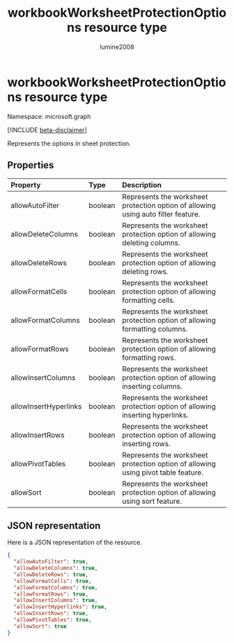 ﻿---
title: "workbookWorksheetProtectionOptions resource type"
description: "Represents the options in sheet protection."
author: "lumine2008"
localization_priority: Normal
ms.prod: "excel"
doc_type: resourcePageType
---

# workbookWorksheetProtectionOptions resource type

Namespace: microsoft.graph

[!INCLUDE [beta-disclaimer](../../includes/beta-disclaimer.md)]

Represents the options in sheet protection.

## Properties

| Property              | Type    | Description                                                                       |
| :-------------------- | :------ | :-------------------------------------------------------------------------------- |
| allowAutoFilter       | boolean | Represents the worksheet protection option of allowing using auto filter feature. |
| allowDeleteColumns    | boolean | Represents the worksheet protection option of allowing deleting columns.          |
| allowDeleteRows       | boolean | Represents the worksheet protection option of allowing deleting rows.             |
| allowFormatCells      | boolean | Represents the worksheet protection option of allowing formatting cells.          |
| allowFormatColumns    | boolean | Represents the worksheet protection option of allowing formatting columns.        |
| allowFormatRows       | boolean | Represents the worksheet protection option of allowing formatting rows.           |
| allowInsertColumns    | boolean | Represents the worksheet protection option of allowing inserting columns.         |
| allowInsertHyperlinks | boolean | Represents the worksheet protection option of allowing inserting hyperlinks.      |
| allowInsertRows       | boolean | Represents the worksheet protection option of allowing inserting rows.            |
| allowPivotTables      | boolean | Represents the worksheet protection option of allowing using pivot table feature. |
| allowSort             | boolean | Represents the worksheet protection option of allowing using sort feature.        |

## JSON representation

Here is a JSON representation of the resource.

<!-- {
  "blockType": "resource",
  "optionalProperties": [

  ],
  "@odata.type": "microsoft.graph.workbookWorksheetProtectionOptions"
}-->

```json
{
  "allowAutoFilter": true,
  "allowDeleteColumns": true,
  "allowDeleteRows": true,
  "allowFormatCells": true,
  "allowFormatColumns": true,
  "allowFormatRows": true,
  "allowInsertColumns": true,
  "allowInsertHyperlinks": true,
  "allowInsertRows": true,
  "allowPivotTables": true,
  "allowSort": true
}

```

<!-- uuid: 8fcb5dbc-d5aa-4681-8e31-b001d5168d79
2015-10-25 14:57:30 UTC -->

<!--
{
  "type": "#page.annotation",
  "description": "workbookWorksheetProtectionOptions resource",
  "keywords": "",
  "section": "documentation",
  "tocPath": "",
  "suppressions": []
}
-->

